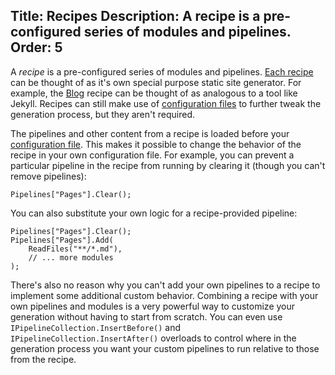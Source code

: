 Title: Recipes
Description: A recipe is a pre-configured series of modules and pipelines.
Order: 5
---
A *recipe* is a pre-configured series of modules and pipelines. <a href="/recipes">Each recipe</a> can be thought of as it's own special purpose static site generator. For example, the <a href="/recipes/blog">Blog</a> recipe can be thought of as analogous to a tool like Jekyll. Recipes can still make use of <a href="/docs/getting-started/configuration">configuration files</a> to further tweak the generation process, but they aren't required. 

The pipelines and other content from a recipe is loaded before your <a href="/docs/getting-started/configuration">configuration file</a>. This makes it possible to change the behavior of the recipe in your own configuration file. For example, you can prevent a particular pipeline in the recipe from running by clearing it (though you can't remove pipelines):

```
Pipelines["Pages"].Clear();
```

You can also substitute your own logic for a recipe-provided pipeline:

```
Pipelines["Pages"].Clear();
Pipelines["Pages"].Add(
    ReadFiles("**/*.md"),
    // ... more modules
);
```

There's also no reason why you can't add your own pipelines to a recipe to implement some additional custom behavior. Combining a recipe with your own pipelines and modules is a very powerful way to customize your generation without having to start from scratch. You can even use `IPipelineCollection.InsertBefore()` and `IPipelineCollection.InsertAfter()` overloads to control where in the generation process you want your custom pipelines to run relative to those from the recipe.